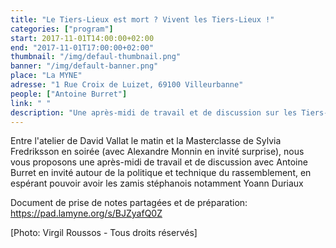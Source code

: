 ```yaml
---
title: "Le Tiers-Lieux est mort ? Vivent les Tiers-Lieux !"
categories: ["program"]
start: 2017-11-01T14:00:00+02:00
end: "2017-11-01T17:00:00+02:00"
thumbnail: "/img/defaul-thumbnail.png"
banner: "/img/default-banner.png"
place: "La MYNE"
adresse: "1 Rue Croix de Luizet, 69100 Villeurbanne"
people: ["Antoine Burret"]
link: " "
description: "Une après-midi de travail et de discussion sur les Tiers-Lieux"
---
```


Entre l'atelier de David Vallat le matin et la Masterclasse de Sylvia Fredriksson en soirée (avec Alexandre Monnin en invité surprise), nous vous proposons une après-midi de travail et de discussion avec Antoine Burret en invité autour de la politique et technique du rassemblement, en espérant pouvoir avoir les zamis stéphanois notamment Yoann Duriaux

Document de prise de notes partagées et de préparation: https://pad.lamyne.org/s/BJZyafQ0Z

[Photo: Virgil Roussos - Tous droits réservés]

